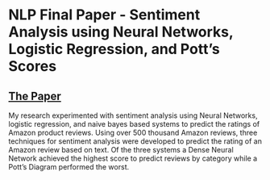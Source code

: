 # NLP Final Paper - Sentiment Analysis using Neural Networks, Logistic Regression, and Pott’s Scores
## [The Paper](https://github.com/charleswdickstein/DevOpsPracticeAssignment/blob/master/nlp-final-paper.pdf)

My research experimented with sentiment
analysis using Neural Networks, logistic
regression, and naive bayes based systems to
predict the ratings of Amazon product reviews.
Using over 500 thousand Amazon reviews, three
techniques for sentiment analysis were
developed to predict the rating of an Amazon
review based on text. Of the three systems a
Dense Neural Network achieved the highest
score to predict reviews by category while a
Pott’s Diagram performed the worst.
